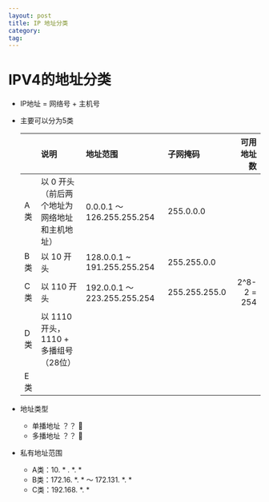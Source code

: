 ```yaml
---
layout: post
title: IP 地址分类
category: 
tag: 
---
```



# IPV4的地址分类

* IP地址 = 网络号 + 主机号

* 主要可以分为5类
    
    ||说明|地址范围|子网掩码|可用地址数|
    |:---|:---|:---|:---|---:|
    |A类|以 0 开头（前后两个地址为网络地址和主机地址）|0.0.0.1 ～ 126.255.255.254|255.0.0.0||
    |B类|以 10 开头|128.0.0.1 ~ 191.255.255.254|255.255.0.0 ||
    |C类|以 110 开头|192.0.0.1 ～ 223.255.255.254|255.255.255.0|2^8-2 = 254|
    |D类|以 1110 开头，1110 + 多播组号（28位）||||
    |E类|||||


* 地址类型

   - 单播地址 ？？ 🐶
   - 多播地址 ？？ 🐶

* 私有地址范围
    + A类：10. * . *. * 
    + B类：172.16. *. * ～ 172.131. *. *
    + C类：192.168. *. *
